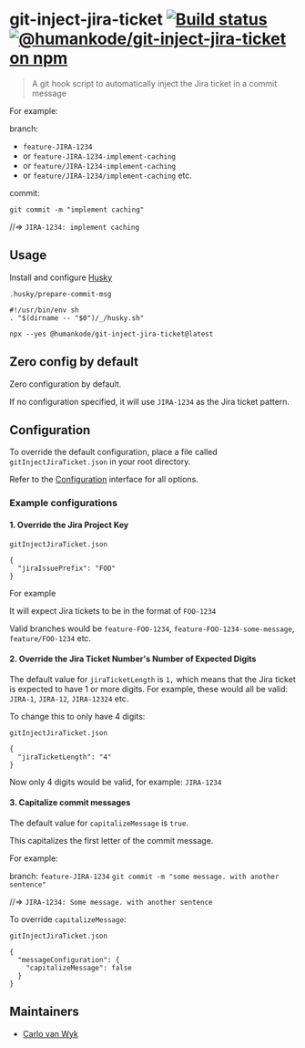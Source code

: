 # git-inject-jira-ticket [![Build status](https://github.com/thecarlo/git-inject-jira-ticket/actions/workflows/build.yml/badge.svg)](https://github.com/thecarlo/git-inject-jira-ticket/actions/workflows/build.yml) [![@humankode/git-inject-jira-ticket on npm](https://img.shields.io/npm/v/@humankode/git-inject-jira-ticket)](https://www.npmjs.com/package/@humankode/git-inject-jira-ticket)

> A git hook script to automatically inject the Jira ticket in a commit message

For example:

branch:

- `feature-JIRA-1234`
- or `feature-JIRA-1234-implement-caching`
- or `feature/JIRA-1234-implement-caching`
- or `feature/JIRA-1234/implement-caching` etc.

commit:

`git commit -m "implement caching"`

//=> `JIRA-1234: implement caching`

## Usage

Install and configure [Husky](https://www.npmjs.com/package/husky)

`.husky/prepare-commit-msg`

```
#!/usr/bin/env sh
. "$(dirname -- "$0")/_/husky.sh"

npx --yes @humankode/git-inject-jira-ticket@latest
```

## Zero config by default

Zero configuration by default.

If no configuration specified, it will use `JIRA-1234` as the Jira ticket pattern.

## Configuration

To override the default configuration, place a file called `gitInjectJiraTicket.json` in your root directory.

Refer to the [Configuration](src/interfaces/configuration.ts) interface for all options.

### Example configurations

#### 1. Override the Jira Project Key

`gitInjectJiraTicket.json`

```
{
  "jiraIssuePrefix": "FOO"
}
```

For example

It will expect Jira tickets to be in the format of `FOO-1234`

Valid branches would be `feature-FOO-1234`, `feature-FOO-1234-some-message`, `feature/FOO-1234` etc.

#### 2. Override the Jira Ticket Number's Number of Expected Digits

The default value for `jiraTicketLength` is `1,` which means that the Jira ticket is expected to have 1 or more digits.
For example, these would all be valid: `JIRA-1`, `JIRA-12`, `JIRA-12324` etc.

To change this to only have 4 digits:

`gitInjectJiraTicket.json`

```
{
  "jiraTicketLength": "4"
}
```

Now only 4 digits would be valid, for example: `JIRA-1234`

#### 3. Capitalize commit messages

The default value for `capitalizeMessage` is `true`.

This capitalizes the first letter of the commit message.

For example:

branch: `feature-JIRA-1234`
`git commit -m "some message. with another sentence"`

//=> `JIRA-1234: Some message. with another sentence`

To override `capitalizeMessage`:

`gitInjectJiraTicket.json`

```
{
  "messageConfiguration": {
    "capitalizeMessage": false
  }
}

```

## Maintainers

- [Carlo van Wyk](https://github.com/thecarlo)

